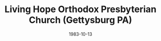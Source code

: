 ---
date: &id001 1983-10-13
end_date: null
location:
  address: 155 Early Avenue
  city: Gettysburg
  state: PA
minister:
- end: 1994-01-01
  name: Richard Craven
  start: 1983-10-13
  type: Pastor
- end: 1996-01-01
  name: John Pederson
  start: 1995-01-01
  type: Pastor
- end: null
  name: John Van Meerbeke
  start: 1999-01-01
  type: Pastor
- end: 1995-01-01
  name: Laurence Vail
  start: 1994-01-01
  type: Interim Pastor
- end: 1999-01-01
  name: John Mallin
  start: 1996-01-01
  type: Interim Pastor
- end: null
  name: Kyle N. Brown
  start: 2013-01-01
  type: Associate Pastor
- end: null
  name: Joshua L. McKamy
  start: 2015-01-01
  type: Evangelist
ministers:
- Richard Craven
- John Pederson
- John Van Meerbeke
- Laurence Vail
- John Mallin
- Kyle N. Brown
- Joshua L. McKamy
name: Living Hope Orthodox Presbyterian Church
names:
- end: null
  name: Gettysburg Orthodox Presbyterian Church
  start: 1983-10-13
- end: null
  name: Living Hope Orthodox Presbyterian Church
  start: null
origination_date: *id001
raw_data: 'Gettysburg Orthodox Presbyterian Church  (October 13, 1983- )

  (now Living Hope Orthodox Presbyterian Church)

  155 Early AvenuePENNSYLV ANIA PENNSYLV ANIA

  Pastors: Richard Craven, 1983-94

  John Pederson, 1995-96

  John Van Meerbeke, 1999-

  Interim Pastors: Laurence Vail, 1994-95

  John Mallin, 1996-99

  Assoc. Pastor: Kyle N. Brown, 2013-

  Evangelist: Joshua L. McKamy, 2015-

  '
received_from: null
states:
- PA
status:
  active: true
  end_date: null
  reason: null
  received_from: null
  withdrawal_to: null
title: Living Hope Orthodox Presbyterian Church (Gettysburg PA)
year_established:
- 1983

---